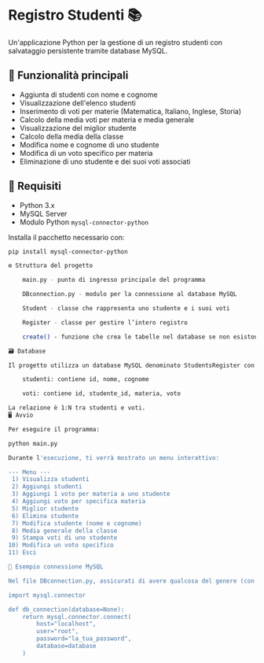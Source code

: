 # Registro Studenti 📚

Un'applicazione Python per la gestione di un registro studenti con salvataggio persistente tramite database MySQL.

## 🚀 Funzionalità principali

- Aggiunta di studenti con nome e cognome
- Visualizzazione dell'elenco studenti
- Inserimento di voti per materie (Matematica, Italiano, Inglese, Storia)
- Calcolo della media voti per materia e media generale
- Visualizzazione del miglior studente
- Calcolo della media della classe
- Modifica nome e cognome di uno studente
- Modifica di un voto specifico per materia
- Eliminazione di uno studente e dei suoi voti associati

## 🧰 Requisiti

- Python 3.x
- MySQL Server
- Modulo Python `mysql-connector-python`

Installa il pacchetto necessario con:

```bash
pip install mysql-connector-python

⚙️ Struttura del progetto

    main.py - punto di ingresso principale del programma

    DBconnection.py - modulo per la connessione al database MySQL

    Student - classe che rappresenta uno studente e i suoi voti

    Register - classe per gestire l’intero registro

    create() - funzione che crea le tabelle nel database se non esistono

🗃️ Database

Il progetto utilizza un database MySQL denominato StudentsRegister con due tabelle:

    studenti: contiene id, nome, cognome

    voti: contiene id, studente_id, materia, voto

La relazione è 1:N tra studenti e voti.
🖥️ Avvio

Per eseguire il programma:

python main.py

Durante l'esecuzione, ti verrà mostrato un menu interattivo:

--- Menu ---
 1) Visualizza studenti
 2) Aggiungi studenti
 3) Aggiungi 1 voto per materia a uno studente
 4) Aggiungi voto per specifica materia
 5) Miglior studente
 6) Elimina studente
 7) Modifica studente (nome e cognome)
 8) Media generale della classe
 9) Stampa voti di uno studente
10) Modifica un voto specifico
11) Esci

📌 Esempio connessione MySQL

Nel file DBconnection.py, assicurati di avere qualcosa del genere (con i tuoi dati):

import mysql.connector

def db_connection(database=None):
    return mysql.connector.connect(
        host="localhost",
        user="root",
        password="la_tua_password",
        database=database
    )
